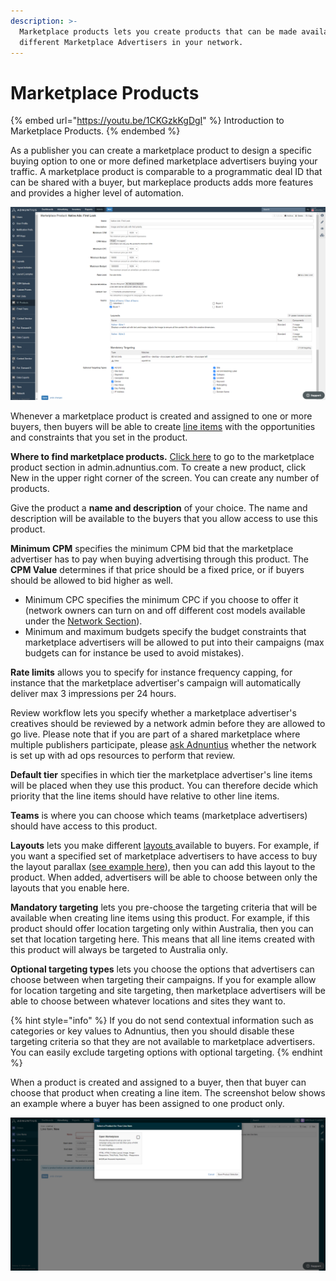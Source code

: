 ```yaml
---
description: >-
  Marketplace products lets you create products that can be made available to
  different Marketplace Advertisers in your network.
---
```


# Marketplace Products

{% embed url="https://youtu.be/1CKGzkKgDgI" %}
Introduction to Marketplace Products.
{% endembed %}

As a publisher you can create a marketplace product to design a specific buying option to one or more defined marketplace advertisers buying your traffic. A marketplace product is comparable to a programmatic deal ID that can be shared with a buyer, but markeplace products adds more features and provides a higher level of automation.&#x20;

![Example marketplace product.](<../../../.gitbook/assets/202110 MP Product.png>)

Whenever a marketplace product is created and assigned to one or more buyers, then buyers will be able to create [line items](../advertising/line-items.md) with the opportunities and constraints that you set in the product.&#x20;

**Where to find marketplace products.** [Click here](https://admin.adnuntius.com/admin/marketplace-products) to go to the marketplace product section in admin.adnuntius.com. To create a new product, click New in the upper right corner of the screen. You can create any number of products.&#x20;

Give the product a **name and description** of your choice. The name and description will be available to the buyers that you allow access to use this product.

**Minimum CPM** specifies the minimum CPM bid that the marketplace advertiser has to pay when buying advertising through this product. The **CPM Value** determines if that price should be a fixed price, or if buyers should be allowed to bid higher as well.&#x20;

* Minimum CPC specifies the minimum CPC if you choose to offer it (network owners can turn on and off different cost models available under the [Network Section](../../../adnuntius-data/user-interface-guide/admin/network.md)).&#x20;
* Minimum and maximum budgets specify the budget constraints that marketplace advertisers will be allowed to put into their campaigns (max budgets can for instance be used to avoid mistakes).

**Rate limits** allows you to specify for instance frequency capping, for instance that the marketplace advertiser's campaign will automatically deliver max 3 impressions per 24 hours.&#x20;

Review workflow lets you specify whether a marketplace advertiser's creatives should be reviewed by a network admin before they are allowed to go live. Please note that if you are part of a shared marketplace where multiple publishers participate, please [ask Adnuntius](mailto:support@adnuntius.com) whether the network is set up with ad ops resources to perform that review.&#x20;

**Default tier** specifies in which tier the marketplace advertiser's line items will be placed when they use this product. You can therefore decide which priority that the line items should have relative to other line items.&#x20;

**Teams** is where you can choose which teams (marketplace advertisers) should have access to this product.&#x20;

**Layouts** lets you make different [layouts ](layouts.md)available to buyers. For example, if you want a specified set of marketplace advertisers to have access to buy the layout parallax ([see example here](https://admin.adnuntius.com/admin/layout-examples/layout-example/parallax-layout-example)), then you can add this layout to the product. When added, advertisers will be able to choose between only the layouts that you enable here.&#x20;

**Mandatory targeting** lets you pre-choose the targeting criteria that will be available when creating line items using this product. For example, if this product should offer location targeting only within Australia, then you can set that location targeting here. This means that all line items created with this product will always be targeted to Australia only.&#x20;

**Optional targeting types** lets you choose the options that advertisers can choose between when targeting their campaigns. If you for example allow for location targeting and site targeting, then marketplace advertisers will be able to choose between whatever locations and sites they want to.

{% hint style="info" %}
If you do not send contextual information such as categories or key values to Adnuntius, then you should disable these targeting criteria so that they are not available to marketplace advertisers. You can easily exclude targeting options with optional targeting.
{% endhint %}

When a product is created and assigned to a buyer, then that buyer can choose that product when creating a line item. The screenshot below shows an example where a buyer has been assigned to one product only.&#x20;

![When products are created they can be chosen by assigned buyers.](../../../.gitbook/assets/mp-li.png)
